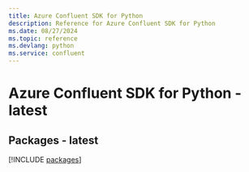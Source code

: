 ```yaml
---
title: Azure Confluent SDK for Python
description: Reference for Azure Confluent SDK for Python
ms.date: 08/27/2024
ms.topic: reference
ms.devlang: python
ms.service: confluent
---
```

# Azure Confluent SDK for Python - latest
## Packages - latest
[!INCLUDE [packages](confluent-index.md)]